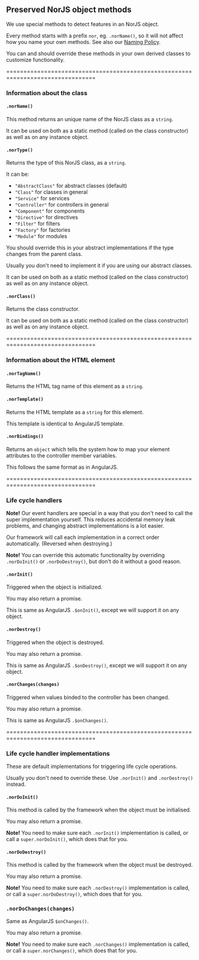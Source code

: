 
## Preserved NorJS object methods

We use special methods to detect features in an NorJS object.

Every method starts with a prefix `nor`, eg. `.norName()`, so it will not 
affect how you name your own methods. See also our 
[Naming Policy](./NamingPolicy.md).

You can and should override these methods in your own derived classes to 
customize functionality.

================================================================================

### Information about the class

#### `.norName()`

This method returns an unique name of the NorJS class as a `string`.

It can be used on both as a static method (called on the class constructor) as 
well as on any instance object. 

#### `.norType()`

Returns the type of this NorJS class, as a `string`.

It can be:

 - `"AbstractClass"` for abstract classes (default)
 - `"Class"` for classes in general
 - `"Service"` for services
 - `"Controller"` for controllers in general
 - `"Component"` for components
 - `"Directive"` for directives
 - `"Filter"` for filters
 - `"Factory"` for factories
 - `"Module"` for modules

You should override this in your abstract implementations if the type changes 
from the parent class.

Usually you don't need to implement it if you are using our abstract 
classes.

It can be used on both as a static method (called on the class constructor) as 
well as on any instance object. 

#### `.norClass()`

Returns the class constructor.

It can be used on both as a static method (called on the class constructor) as 
well as on any instance object. 

================================================================================

### Information about the HTML element

#### `.norTagName()`

Returns the HTML tag name of this element as a `string`.

#### `.norTemplate()`

Returns the HTML template as a `string` for this element.

This template is identical to AngularJS template.

#### `.norBindings()`

Returns an `object` which tells the system how to map your element attributes 
to the controller member variables.

This follows the same format as in AngularJS.

================================================================================

### Life cycle handlers

**Note!** Our event handlers are special in a way that you don't need to call
 the super implementation yourself. This reduces accidental memory leak 
 problems, and changing abstract implementations is a lot easier.

Our framework will call each implementation in a correct order automatically.
 (Reversed when destroying.)

**Note!** You can override this automatic functionality by overriding 
`.norDoInit()` or `.norDoDestroy()`, but don't do it without a good reason.

#### `.norInit()`

Triggered when the object is initialized.

You may also return a promise.

This is same as AngularJS `.$onInit()`, except we will support it on any 
object.

#### `.norDestroy()`

Triggered when the object is destroyed.

You may also return a promise.

This is same as AngularJS `.$onDestroy()`, except we will support it on any 
object.

#### `.norChanges(changes)`

Triggered when values binded to the controller has been changed.

You may also return a promise.

This is same as AngularJS `.$onChanges()`.

================================================================================

### Life cycle handler implementations

These are default implementations for triggering life cycle operations. 

Usually you don't need to override these.  Use `.norInit()` and `.norDestroy()` 
instead.

#### `.norDoInit()`

This method is called by the framework when the object must be initialised.

You may also return a promise.

**Note!** You need to make sure each `.norInit()` implementation 
is called, or call a `super.norDoInit()`, which does that for you.

#### `.norDoDestroy()`

This method is called by the framework when the object must be destroyed.

You may also return a promise.

**Note!** You need to make sure each `.norDestroy()` implementation 
is called, or call a `super.norDoDestroy()`, which does that for you.

### `.norDoChanges(changes)`

Same as AngularJS `$onChanges()`.

You may also return a promise.

**Note!** You need to make sure each `.norChanges()` implementation 
is called, or call a `super.norChanges()`, which does that for you.
